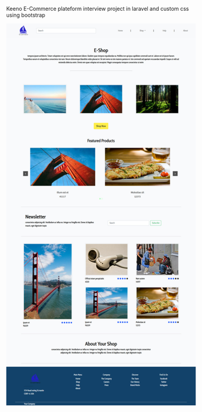 Keeno E-Commerce plateform interview project in laravel and custom css using bootstrap

![alt text](https://github.com/alamriku/keeno_project/blob/master/public/Screenshot.jpg?raw=true)
